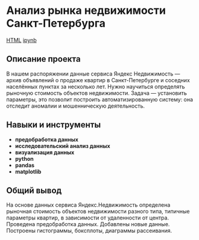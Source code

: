 #  Анализ рынка недвижимости Санкт-Петербурга
[HTML](https://github.com/Joker2k79/Portfolio/blob/main/03_analysis_real_estate_market/real_estate.html) [ipynb](https://github.com/Joker2k79/Portfolio/blob/main/03_analysis_real_estate_market/real_estate.ipynb)

## Описание проекта
В нашем распоряжении данные сервиса Яндекс Недвижимость — архив объявлений о продаже квартир в Санкт-Петербурге и соседних населённых пунктах за несколько лет. Нужно научиться определять рыночную стоимость объектов недвижимости. Задача — установить параметры, это позволит построить автоматизированную систему: она отследит аномалии и мошенническую деятельность.


## Навыки и инструменты

- **предобработка данных**
- **исследовательский анализ данных**
- **визуализация данных**
- **python**
- **pandas**
- **matplotlib**

##

## Общий вывод

На основе данных сервиса Яндекс.Недвижимость определена рыночная стоимость объектов недвижимости разного типа, типичные параметры квартир, в зависимости от
удаленности от центра. Проведена предобработка данных. Добавлены новые данные. Построены гистограммы, боксплоты, диаграммы рассеивания.
